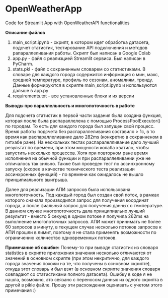 # OpenWeatherApp
Code for Streamlit App with OpenWeatherAPI functionalities

**Описание файлов** 
1. main_script.ipynb - скрипт, в котором идет обработка датасета, подсчет статистик, тестирование API подключения и методов рапараллеливания работы. Скрипт был написан в Google Colab
2. app.py - файл с реализцией Streamlit сервиса. Был написан в PyCharm.
3. stats.pkl - файл с сохраненным словарем со статистиками. В словаре для каждого города содержится информация о мин, макс, средней температуре, профиль по сезонам, аномалиям, тренду. Данные формируются в скрипте main_script.ipynb и используются дальше в app.py
4. requirements.txt - все установленные блоки и их версии

**Выводы про параллельность и многопоточность в работе**

Для подсчета статистик в первой части задания была создана функция, которая после была распараллелена с помощью ProcessPoolExecutor() по городам. То есть для каждого города был запущен свой процесс. 
Время работы подсчета без распараллеливания составило > 1c, в то время как распараллеливание дало 282ms (конкретно в сохранненом в гитхабе ране). На нескольких тестах распаралелливание дало лучший результат по времени, при этом мощности колаба хватило, чтобы запустить несколько процессов. Хотя при повторном ране время исполнения на обычной функции и при распараллеливании уже не отличалось так сильно.
Также был проведен тест по ассинхронному запуску (скорее в качестве технического теста реализации ассинхронных функций) - по времени как  ожидалось не вышло принципиального выигрыша.

Далее для реализации АПИ запросов была использована многопоточность. Под каждый город был создан свой поток, в рамках которого сначала производился запрос для получения координат города, а после фиальный запрос для получения данных о температуре.
В данном случае многопоточность дала принципиально лучший результат - вместо 5 секунд в одном потоке я получила 262ms на выполнение многопоточных запросов. АПИ может принимать не более 60 запросов в минуту, в текущем случае несколько потоков запросов к АПИ прошли в лимит, поэтому я не стала применять возможности по ограничению количество одновременных потоков.

**Примечание об ошибке:**
Почему-то при выводе статистик из словаря statistics в скрипте приложения значения несколько отличаются от значений в основном скрипте (при этом некритично, для каждого города значения похожи на те, что получены в основном скрипте), откуда этот словарь и был взят (в основном скрипте значения словаря совпадают со статистиками полного датасета). Ошибку в коде я не нашла, возможно, это связано с переносом данных из одного скрипта в другой в pikle файле. Прошу эти расхождения оценивать с учетом этого примечания :)


